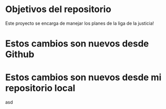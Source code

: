 # Objetivos del repositorio

Este proyecto se encarga de manejar los planes de la liga de la justicia!

# Estos cambios son nuevos desde Github
# Estos cambios son nuevos desde mi repositorio local

asd
